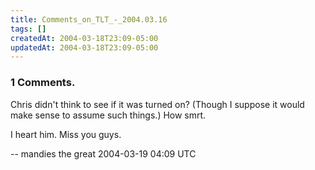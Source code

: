 ```yaml
---
title: Comments_on_TLT_-_2004.03.16
tags: []
createdAt: 2004-03-18T23:09-05:00
updatedAt: 2004-03-18T23:09-05:00
---
```


### 1 Comments.
Chris didn't think to see if it was turned on? (Though I suppose it would make sense to assume such things.) How smrt.

I heart him.  Miss you guys.

-- mandies the great 2004-03-19 04:09 UTC


